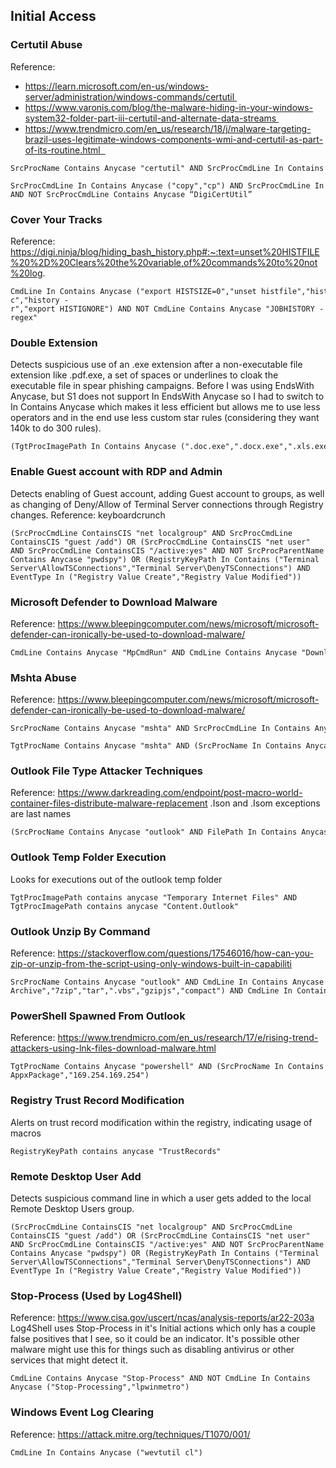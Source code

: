## Initial Access

### Certutil Abuse

Reference: 
- https://learn.microsoft.com/en-us/windows-server/administration/windows-commands/certutil 
- https://www.varonis.com/blog/the-malware-hiding-in-your-windows-system32-folder-part-iii-certutil-and-alternate-data-streams 
-  https://www.trendmicro.com/en_us/research/18/j/malware-targeting-brazil-uses-legitimate-windows-components-wmi-and-certutil-as-part-of-its-routine.html  

```
SrcProcName Contains Anycase "certutil" AND SrcProcCmdLine In Contains Anycase ("urlcache","encode","decode","decodehex")
```

```
SrcProcCmdLine In Contains Anycase ("copy","cp") AND SrcProcCmdLine In Contains Anycase ("certutil") AND NOT SrcProcCmdLine Contains Anycase “DigiCertUtil”
```

### Cover Your Tracks

Reference: https://digi.ninja/blog/hiding_bash_history.php#:~:text=unset%20HISTFILE%20%2D%20Clears%20the%20variable,of%20commands%20to%20not%20log.

```
CmdLine In Contains Anycase ("export HISTSIZE=0","unset histfile","history -c","history -r","export HISTIGNORE") AND NOT CmdLine Contains Anycase "JOBHISTORY -regex"
```

### Double Extension

Detects suspicious use of an .exe extension after a non-executable file extension like .pdf.exe, a set of spaces or underlines to cloak the executable file in spear phishing campaigns. Before I was using EndsWith Anycase, but S1 does not support In EndsWith Anycase so I had to switch to In Contains Anycase which makes it less efficient but allows me to use less operators and in the end use less custom star rules (considering they want 140k to do 300 rules).

```
(TgtProcImagePath In Contains Anycase (".doc.exe",".docx.exe",".xls.exe",".xlsx.exe",".ppt.exe",".pptx.exe",".rtf.exe",".pdf.exe",".txt.exe","      .exe","______.exe"))
```

### Enable Guest account with RDP and Admin

Detects enabling of Guest account, adding Guest account to groups, as well as changing of Deny/Allow of Terminal Server connections through Registry changes.
Reference: keyboardcrunch

```
(SrcProcCmdLine ContainsCIS "net localgroup" AND SrcProcCmdLine ContainsCIS "guest /add") OR (SrcProcCmdLine ContainsCIS "net user" AND SrcProcCmdLine ContainsCIS "/active:yes" AND NOT SrcProcParentName Contains Anycase "pwdspy") OR (RegistryKeyPath In Contains ("Terminal Server\AllowTSConnections","Terminal Server\DenyTSConnections") AND EventType In ("Registry Value Create","Registry Value Modified"))
```

### Microsoft Defender to Download Malware

Reference: https://www.bleepingcomputer.com/news/microsoft/microsoft-defender-can-ironically-be-used-to-download-malware/

```
CmdLine Contains Anycase "MpCmdRun" AND CmdLine Contains Anycase "DownloadFile"
```

### Mshta Abuse

Reference: https://www.bleepingcomputer.com/news/microsoft/microsoft-defender-can-ironically-be-used-to-download-malware/

```
SrcProcName Contains Anycase "mshta" AND SrcProcCmdLine In Contains Anycase (".hta",".vbs",".js")
```

```
TgtProcName Contains Anycase "mshta" AND (SrcProcName In Contains Anycase ("word","excel","powerpoint") OR SrcProcParentName In Contains Anycase ("word","excel","powerpoint"))
```

### Outlook File Type Attacker Techniques

Reference: https://www.darkreading.com/endpoint/post-macro-world-container-files-distribute-malware-replacement
.Ison and .Isom exceptions are last names

```
(SrcProcName Contains Anycase "outlook" AND FilePath In Contains Anycase (".img",".iso",".rar") AND NOT FilePath In Contains Anycase (".Ison",".Isom") AND eventType != "File Deletion")
```

### Outlook Temp Folder Execution

Looks for executions out of the outlook temp folder

```
TgtProcImagePath contains anycase "Temporary Internet Files" AND TgtProcImagePath contains anycase "Content.Outlook"
```

### Outlook Unzip By Command

Reference: https://stackoverflow.com/questions/17546016/how-can-you-zip-or-unzip-from-the-script-using-only-windows-built-in-capabiliti 

```
SrcProcName Contains Anycase "outlook" AND CmdLine In Contains Anycase ("powershell","IO.Compression.ZipFile","jar","Expand-Archive","7zip","tar",".vbs","gzipjs","compact") AND CmdLine In Contains Anycase (".zip",".7z",".rar",".iso",".img",".gz")
```

### PowerShell Spawned From Outlook

Reference: https://www.trendmicro.com/en_us/research/17/e/rising-trend-attackers-using-lnk-files-download-malware.html 


```
TgtProcName Contains Anycase "powershell" AND (SrcProcName In Contains Anycase ("word","excel","powerpoint") OR SrcProcParentName In Contains Anycase ("word","excel","powerpoint")) AND NOT TgtProcCmdLine In Contains Anycase ("NoProfile","ConfigMgrClientHealth.ps1","GetAdobeEntitlement","PSVersionTable","Get-AppxPackage","169.254.169.254")
```

### Registry Trust Record Modification

Alerts on trust record modification within the registry, indicating usage of macros

```
RegistryKeyPath contains anycase "TrustRecords"
```

### Remote Desktop User Add

Detects suspicious command line in which a user gets added to the local Remote Desktop Users group.

```
(SrcProcCmdLine ContainsCIS "net localgroup" AND SrcProcCmdLine ContainsCIS "guest /add") OR (SrcProcCmdLine ContainsCIS "net user" AND SrcProcCmdLine ContainsCIS "/active:yes" AND NOT SrcProcParentName Contains Anycase "pwdspy") OR (RegistryKeyPath In Contains ("Terminal Server\AllowTSConnections","Terminal Server\DenyTSConnections") AND EventType In ("Registry Value Create","Registry Value Modified"))
```

### Stop-Process (Used by Log4Shell)

Reference: https://www.cisa.gov/uscert/ncas/analysis-reports/ar22-203a
Log4Shell uses Stop-Process in it's Initial actions which only has a couple false positives that I see, so it could be an indicator. It's possible other malware might use this for things such as disabling antivirus or other services that might detect it.


```
CmdLine Contains Anycase "Stop-Process" AND NOT CmdLine In Contains Anycase ("Stop-Processing","lpwinmetro")
```

### Windows Event Log Clearing

Reference: https://attack.mitre.org/techniques/T1070/001/

```
CmdLine In Contains Anycase ("wevtutil cl")
```
